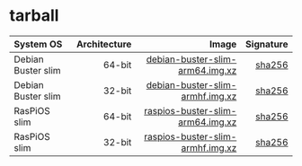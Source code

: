 # tarball


<a id="downloadlinks"></a>System OS | Architecture | Image | Signature
:--- | ---: | ---: | ---:
Debian Buster slim | 64-bit | [debian-buster-slim-arm64.img.xz](https://github.com/FrangaL/rpi-img-builder/releases/download/v1.0.0/debian-buster-slim-arm64.img.xz) | [sha256](https://github.com/FrangaL/rpi-img-builder/releases/download/v1.0.0/debian-buster-slim-arm64.img.xz.asc)
Debian Buster slim | 32-bit | [debian-buster-slim-armhf.img.xz](https://github.com/FrangaL/rpi-img-builder/releases/download/v1.0.0/debian-buster-slim-armhf.img.xz) | [sha256](https://github.com/FrangaL/rpi-img-builder/releases/download/v1.0.0/debian-buster-slim-armhf.img.xz.asc)
RasPiOS slim | 64-bit | [raspios-buster-slim-arm64.img.xz](https://github.com/FrangaL/rpi-img-builder/releases/download/v1.0.0/raspios-buster-slim-arm64.img.xz) | [sha256](https://github.com/FrangaL/rpi-img-builder/releases/download/v1.0.0/raspios-buster-slim-arm64.img.xz.asc)
RasPiOS slim | 32-bit | [raspios-buster-slim-armhf.img.xz](https://github.com/FrangaL/rpi-img-builder/releases/download/v1.0.0/raspios-buster-slim-armhf.img.xz) | [sha256](https://github.com/FrangaL/rpi-img-builder/releases/download/v1.0.0/raspios-buster-slim-armhf.img.xz.asc)
